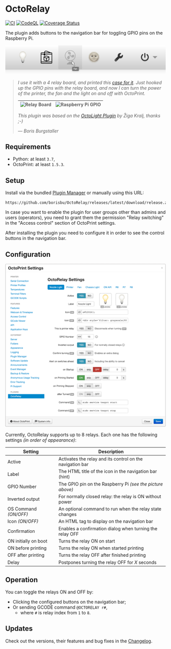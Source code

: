 # OctoRelay

[![CI](https://github.com/borisbu/OctoRelay/actions/workflows/CI.yaml/badge.svg)](https://github.com/borisbu/OctoRelay/actions/workflows/CI.yaml)
[![CodeQL](https://github.com/borisbu/OctoRelay/actions/workflows/codeql.yml/badge.svg)](https://github.com/borisbu/OctoRelay/actions/workflows/codeql.yml)
[![Coverage Status](https://coveralls.io/repos/github/borisbu/OctoRelay/badge.svg?branch=master)](https://coveralls.io/github/borisbu/OctoRelay?branch=master)

The plugin adds buttons to the navigation bar for toggling GPIO pins on the Raspberry Pi.

![WebUI interface](img/controls.jpg)

> _I use it with a 4 relay board, and printed this
> [case for it](https://www.thingiverse.com/thing:2975944)._
> _Just hooked up the GPIO pins with the relay board, and now I can turn the
> power of the printer, the fan and the light on and off with OctoPrint._
>
> | ![Relay Board](img/relay-raspberry.jpg) | ![Raspberry Pi GPIO](img/rpi_gpio.png) |
> |-----------------------------------------|----------------------------------------|
>
> _This plugin was based on the [OctoLight Plugin](https://github.com/gigibu5/OctoLight) by Žiga Kralj, thanks ;-)_
>
> — _Boris Burgstaller_

## Requirements

- Python: at least `3.7`,
- OctoPrint: at least `1.5.3`.

## Setup

Install via the bundled [Plugin Manager](https://docs.octoprint.org/en/master/bundledplugins/pluginmanager.html)
or manually using this URL:

```
https://github.com/borisbu/OctoRelay/releases/latest/download/release.zip
```

In case you want to enable the plugin for user groups other than admins and users (operators), you need to
grant them the permission "Relay switching" in the "Access control" section of OctoPrint settings.

After installing the plugin you need to configure it in order to see the control buttons in the navigation bar.

## Configuration

![Settings panel](img/settings.png)

Currently, OctoRelay supports up to 8 relays.
Each one has the following settings *(in order of appearance)*:

| Setting               | Description                                                |
|-----------------------|------------------------------------------------------------|
| Active                | Activates the relay and its control on the navigation bar  |
| Label                 | The HTML title of the icon in the navigation bar (hint)    |
| GPIO Number           | The GPIO pin on the Raspberry Pi *(see the picture above)* |
| Inverted output       | For normally closed relay: the relay is ON without power   |
| OS Command *(ON/OFF)* | An optional command to run when the relay state changes    |
| Icon *(ON/OFF)*       | An HTML tag to display on the navigation bar               |
| Confirmation          | Enables a confirmation dialog when turning the relay OFF   |
| ON initially on boot  | Turns the relay ON on start                                |
| ON before printing    | Turns the relay ON when started printing                   |
| OFF after printing    | Turns the relay OFF after finished printing                |
| Delay                 | Postpones turning the relay OFF for *X* seconds            |

## Operation

You can toggle the relays ON and OFF by:

- Clicking the configured buttons on the navigation bar;
- Or sending GCODE command `@OCTORELAY r#`,
  - where `#` is relay index from `1` to `8`.

## Updates

Check out the versions, their features and bug fixes in the [Changelog](CHANGELOG.md).
